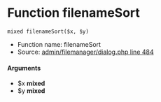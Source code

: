 Function filenameSort
===========================





    mixed filenameSort($x, $y)

* Function name: filenameSort
* Source: [admin/filemanager/dialog.php line 484](https://github.com/PrestaShop/PrestaShop/blob/1.6.1.1/admin/filemanager/dialog.php#L484)

#### Arguments
* $x **mixed**
* $y **mixed**

